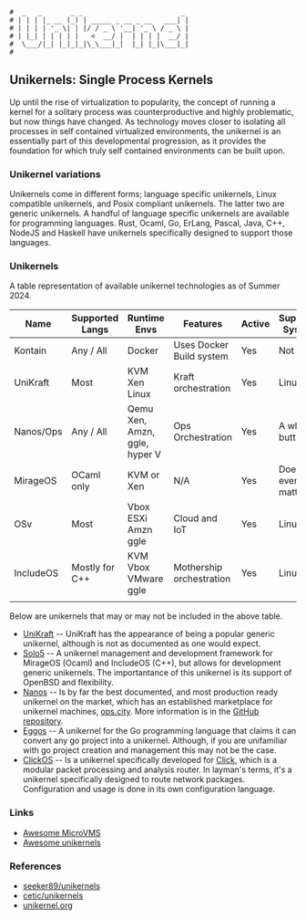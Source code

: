 ```text
#  _   _       _ _                        _
# | | | |_ __ (_) | _____ _ __ _ __   ___| |
# | | | | '_ \| | |/ / _ \ '__| '_ \ / _ \ |
# | |_| | | | | |   <  __/ |  | | | |  __/ |
#  \___/|_| |_|_|_|\_\___|_|  |_| |_|\___|_|
#
```

## Unikernels: Single Process Kernels

Up until the rise of virtualization to popularity, the concept of running a kernel for a solitary process was
counterproductive and highly problematic, but now things have changed. As technology moves closer to isolating
all processes in self contained virtualized environments, the unikernel is an essentially part of this
developmental progression, as it provides the foundation for which truly self contained environments can
be built upon.

### Unikernel variations

Unikernels come in different forms; language specific unikernels, Linux compatible unikernels, and Posix
compliant unikernels. The latter two are generic unikernels. A handful of language specific unikernels are available for programming languages. Rust,
Ocaml, Go, ErLang, Pascal, Java, C++, NodeJS and Haskell have unikernels specifically designed to support those languages.

### Unikernels

A table representation of available unikernel technologies as of Summer 2024. 

| Name      | Supported Langs       | Runtime Envs                  | Features                 | Active | Supported Systems    |
| --------- | --------------------- | ----------------------------- | ------------------------ | ------ | -------------------- |
| Kontain   | Any / All             | Docker                        | Uses Docker Build system | Yes    | Not Kali :(          |
| UniKraft  | Most                  | KVM Xen Linux                 | Kraft orchestration      | Yes    | Linux                |
| Nanos/Ops | Any / All             | Qemu Xen, Amzn, ggle, hyper V | Ops Orchestration        | Yes    | A whole buttload     |
| MirageOS  | OCaml only            | KVM or Xen                    | N/A                      | Yes    | Does it even matter? |
| OSv       | Most                  | Vbox ESXi Amzn ggle           | Cloud and IoT            | Yes    | Linux                |
| IncludeOS | Mostly for C++        | KVM Vbox VMware ggle          | Mothership orchestration | Yes    | Linux                |
|           |                       |                               |                          |        |                      |


Below are unikernels that may or may not be included in the above table.

- [UniKraft](https://github.com/unikraft/unikraft) -- UniKraft has the appearance of being a popular generic
  unikernel, although is not as documented as one would expect.
- [Solo5](https://github.com/Solo5/solo5) -- A unikernel management and development framework for MirageOS
  (Ocaml) and IncludeOS (C++), but allows for development generic unikernels. The importantance of this unikernel 
  is its support of OpenBSD and flexibility.
- [Nanos](https://github.com/nanovms/nanos) -- Is by far the best documented, and most production ready unikernel
  on the market, which has an established marketplace for unikernel machines, [ops.city](https://ops.city).
  More information is in the [GitHub repository](https://github.com/nanovms/ops).
- [Eggos](https://github.com/icexin/eggos) -- A unikernel for the Go programming language that claims it can
  convert any go project into a unikernel. Although, if you are unifamiliar with go project creation and
  management this may not be the case.
- [ClickOS](https://github.com/sysml/clickos) -- Is a unikernel specifically developed for [Click](https://github.com/kohler/click),
  which is a modular packet processing and analysis router. In layman's terms, it's a unikernel specifically
  designed to route network packages. Configuration and usage is done in its own configuration language. 

### Links

- [Awesome MicroVMS](https://github.com/infracloudio/awesome-microvm)
- [Awesome unikernels](https://github.com/uniqernel/awesome-unikernels)

### References

- [seeker89/unikernels](https://github.com/seeker89/unikernels)
- [cetic/unikernels](https://github.com/cetic/unikernels)
- [unikernel.org](https://unikernel.org)
